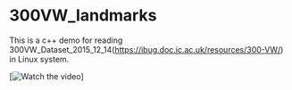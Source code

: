 # 300VW_landmarks
This is a c++ demo for reading 300VW_Dataset_2015_12_14(https://ibug.doc.ic.ac.uk/resources/300-VW/) in Linux system.

[![Watch the video](https://github.com/luckynote/300VW_landmarks/blob/master/view.gif)]
